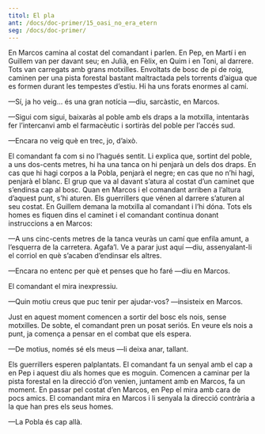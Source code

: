 ```yaml
---
titol: El pla
ant: /docs/doc-primer/15_oasi_no_era_etern
seg: /docs/doc-primer/
---
```

En Marcos camina al costat del comandant i parlen. En Pep, en Martí i en Guillem van per davant seu; en Julià, en Fèlix, en Quim i en Toni, al darrere. Tots van carregats amb grans motxilles. Envoltats de bosc de pi de roig, caminen per una pista forestal bastant maltractada pels torrents d’aigua que es formen durant les tempestes d’estiu. Hi ha uns forats enormes al camí. 

—Sí, ja ho veig... és una gran notícia —diu, sarcàstic, en Marcos. 

—Sigui com sigui, baixaràs al poble amb els draps a la motxilla, intentaràs fer l’intercanvi amb el farmacèutic i sortiràs del poble per l’accés sud. 

—Encara no veig què en trec, jo, d’això. 

El comandant fa com si no l’hagués sentit. Li explica que, sortint del poble, a uns dos-cents metres, hi ha una tanca on hi penjarà un dels dos draps. En cas que hi hagi corpos a la Pobla, penjarà el negre; en cas que no n’hi hagi, penjarà el blanc. El grup que va al davant s’atura al costat d’un caminet que s’endinsa cap al bosc. Quan en Marcos i el comandant arriben a l’altura d’aquest punt, s’hi aturen. Els guerrillers que vénen al darrere s’aturen al seu costat. En Guillem demana la motxilla al comandant i l’hi dóna. Tots els homes es fiquen dins el caminet i el comandant continua donant instruccions a en Marcos:

 —A uns cinc-cents metres de la tanca veuràs un camí que enfila amunt, a l’esquerra de la carretera. Agafa’l. Ve a parar just aquí —diu, assenyalant-li el corriol en què s’acaben d’endinsar els altres. 

—Encara no entenc per què et penses que ho faré —diu en Marcos. 

El comandant el mira inexpressiu. 

—Quin motiu creus que puc tenir per ajudar-vos? —insisteix en Marcos. 

Just en aquest moment comencen a sortir del bosc els nois, sense motxilles. De sobte, el comandant pren un posat seriós. En veure els nois a punt, ja comença a pensar en el combat que els espera. 

—De motius, només sé els meus —li deixa anar, tallant. 

Els guerrillers esperen palplantats. El comandant fa un senyal amb el cap a en Pep i aquest diu als homes que es moguin. Comencen a caminar per la pista forestal en la direcció d’on venien, juntament amb en Marcos, fa un moment. En passar pel costat d’en Marcos, en Pep el mira amb cara de pocs amics. El comandant mira en Marcos i li senyala la direcció contrària a la que han pres els seus homes. 

—La Pobla és cap allà.
